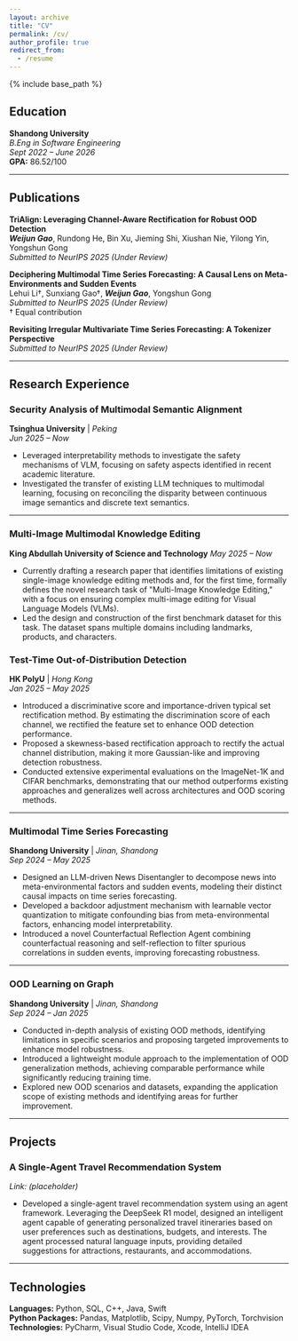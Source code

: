 ```yaml
---
layout: archive
title: "CV"
permalink: /cv/
author_profile: true
redirect_from:
  - /resume
---
```


{% include base_path %}
## Education

**Shandong University**  
*B.Eng in Software Engineering*  
*Sept 2022 – June 2026*  
**GPA:** 86.52/100

---

## Publications

**TriAlign: Leveraging Channel-Aware Rectification for Robust OOD Detection**  
**_Weijun Gao_**, Rundong He, Bin Xu, Jieming Shi, Xiushan Nie, Yilong Yin, Yongshun Gong  
_Submitted to NeurIPS 2025 (Under Review)_

**Deciphering Multimodal Time Series Forecasting: A Causal Lens on Meta-Environments and Sudden Events**  
Lehui Li†, Sunxiang Gao†, **_Weijun Gao_**, Yongshun Gong  
_Submitted to NeurIPS 2025 (Under Review)_  
† Equal contribution

**Revisiting Irregular Multivariate Time Series Forecasting: A Tokenizer Perspective**  
_Submitted to NeurIPS 2025 (Under Review)_

---

## Research Experience



### Security Analysis of Multimodal Semantic Alignment 
**Tsinghua University** | *Peking*  
*Jun 2025 – Now*

- Leveraged interpretability methods to investigate the safety mechanisms of VLM, focusing on safety aspects identified in recent academic literature.
- Investigated the transfer of existing LLM techniques to multimodal learning, focusing on reconciling the disparity between continuous image semantics and discrete text semantics.
---

### Multi-Image Multimodal Knowledge Editing
**King Abdullah University of Science and Technology** 
*May 2025 – Now*

- Currently drafting a research paper that identifies limitations of existing single-image knowledge editing methods and, for the first time, formally defines the novel research task of "Multi-Image Knowledge Editing," with a focus on ensuring complex multi-image editing for Visual Language Models (VLMs).
- Led the design and construction of the first benchmark dataset for this task. The dataset spans multiple domains including landmarks, products, and characters.

### Test-Time Out-of-Distribution Detection  
**HK PolyU** | *Hong Kong*  
*Jan 2025 – May 2025*

- Introduced a discriminative score and importance-driven typical set rectification method. By estimating the discrimination score of each channel, we rectified the feature set to enhance OOD detection performance.
- Proposed a skewness-based rectification approach to rectify the actual channel distribution, making it more Gaussian-like and improving detection robustness.
- Conducted extensive experimental evaluations on the ImageNet-1K and CIFAR benchmarks, demonstrating that our method outperforms existing approaches and generalizes well across architectures and OOD scoring methods.
---

### Multimodal Time Series Forecasting  
**Shandong University** | *Jinan, Shandong*  
*Sep 2024 – May 2025*

- Designed an LLM-driven News Disentangler to decompose news into meta-environmental factors and sudden events, modeling their distinct causal impacts on time series forecasting.
- Developed a backdoor adjustment mechanism with learnable vector quantization to mitigate confounding bias from meta-environmental factors, enhancing model interpretability.
- Introduced a novel Counterfactual Reflection Agent combining counterfactual reasoning and self-reflection to filter spurious correlations in sudden events, improving forecasting robustness.



---

### OOD Learning on Graph  
**Shandong University** | *Jinan, Shandong*  
*Sep 2024 – Jan 2025*

- Conducted in-depth analysis of existing OOD methods, identifying limitations in specific scenarios and proposing targeted improvements to enhance model robustness.
- Introduced a lightweight module approach to the implementation of OOD generalization methods, achieving comparable performance while significantly reducing training time.
- Explored new OOD scenarios and datasets, expanding the application scope of existing methods and identifying areas for further improvement.

---



## Projects

### A Single-Agent Travel Recommendation System  
*Link: (placeholder)*

- Developed a single-agent travel recommendation system using an agent framework. Leveraging the DeepSeek R1 model, designed an intelligent agent capable of generating personalized travel itineraries based on user preferences such as destinations, budgets, and interests. The agent processed natural language inputs, providing detailed suggestions for attractions, restaurants, and accommodations.

---

## Technologies

**Languages:** Python, SQL, C++, Java, Swift  
**Python Packages:** Pandas, Matplotlib, Scipy, Numpy, PyTorch, Torchvision  
**Technologies:** PyCharm, Visual Studio Code, Xcode, IntelliJ IDEA


